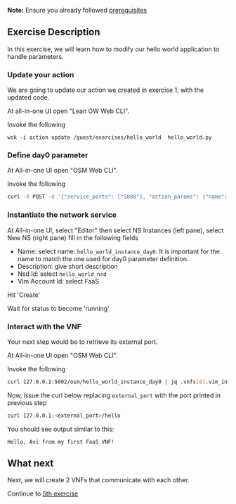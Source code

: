 **Note:** Ensure you already followed [prerequisites](../prerequisites.md)


## Exercise Description

In this exercise, we will learn how to modify our hello world application to handle parameters.



### Update your action

We are going to update our action we created in exercise 1, with the updated code.

At all-in-one UI open "Lean OW Web CLI".

Invoke the following

```
wsk -i action update /guest/exercises/hello_world  hello_world.py
```



### Define day0 parameter

At All-in-one UI open "OSM Web CLI".

Invoke the following

```bash
curl -X POST -d '{"service_ports": ["5000"], "action_params": {"name": "Avi"}}' http://127.0.0.1:5002/conf/hello_world_instance_day0/hello_world_vnfd/1
```



### Instantiate the network service

At All-in-one UI, select "Editor" then select NS Instances (left pane), select New NS (right pane) fill in the following fields

* Name:           select name: `hello_world_instance_day0`. It is important for the name to match the one used for day0 parameter definition.
* Description:    give short description
* Nsd Id:         select `hello_world_nsd`
* Vim Account Id: select FaaS

Hit 'Create'

Wait for status to become 'running'



### Interact with the VNF

Your next step would be to retrieve its external port.

At All-in-one UI open "OSM Web CLI".

Invoke the following

```bash
curl 127.0.0.1:5002/osm/hello_world_instance_day0 | jq .vnfs[0].vim_info.service.service_ports.\"5000\"
```

Now, issue the curl below replacing `external_port` with the port printed in previous step

```bash
curl 127.0.0.1:<external_port>/hello
```

You should see output similar to this:

```
Hello, Avi from my first FaaS VNF!
```

## What next

Next, we will create 2 VNFs that communicate with each other.

Continue to [5th exercise](../exercise5)
